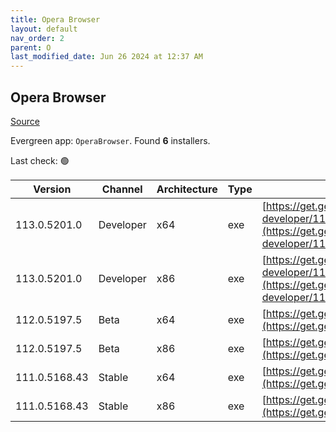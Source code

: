 ```yaml
---
title: Opera Browser
layout: default
nav_order: 2
parent: O
last_modified_date: Jun 26 2024 at 12:37 AM
---
```


## Opera Browser

[Source](https://www.opera.com/browsers/opera)

Evergreen app: `OperaBrowser`. Found **6** installers.

Last check: 🟢

| Version       | Channel   | Architecture | Type | URI                                                                                                                                                                                                                    |
| ------------- | --------- | ------------ | ---- | ---------------------------------------------------------------------------------------------------------------------------------------------------------------------------------------------------------------------- |
| 113.0.5201.0  | Developer | x64          | exe  | [https://get.geo.opera.com/pub/opera-developer/113.0.5201.0/win/Opera_Developer_113.0.5201.0_Setup_x64.exe](https://get.geo.opera.com/pub/opera-developer/113.0.5201.0/win/Opera_Developer_113.0.5201.0_Setup_x64.exe) |
| 113.0.5201.0  | Developer | x86          | exe  | [https://get.geo.opera.com/pub/opera-developer/113.0.5201.0/win/Opera_Developer_113.0.5201.0_Setup.exe](https://get.geo.opera.com/pub/opera-developer/113.0.5201.0/win/Opera_Developer_113.0.5201.0_Setup.exe)         |
| 112.0.5197.5  | Beta      | x64          | exe  | [https://get.geo.opera.com/pub/opera-beta/112.0.5197.5/win/Opera_beta_112.0.5197.5_Setup_x64.exe](https://get.geo.opera.com/pub/opera-beta/112.0.5197.5/win/Opera_beta_112.0.5197.5_Setup_x64.exe)                     |
| 112.0.5197.5  | Beta      | x86          | exe  | [https://get.geo.opera.com/pub/opera-beta/112.0.5197.5/win/Opera_beta_112.0.5197.5_Setup.exe](https://get.geo.opera.com/pub/opera-beta/112.0.5197.5/win/Opera_beta_112.0.5197.5_Setup.exe)                             |
| 111.0.5168.43 | Stable    | x64          | exe  | [https://get.geo.opera.com/pub/opera/desktop/111.0.5168.43/win/Opera_111.0.5168.43_Setup_x64.exe](https://get.geo.opera.com/pub/opera/desktop/111.0.5168.43/win/Opera_111.0.5168.43_Setup_x64.exe)                     |
| 111.0.5168.43 | Stable    | x86          | exe  | [https://get.geo.opera.com/pub/opera/desktop/111.0.5168.43/win/Opera_111.0.5168.43_Setup.exe](https://get.geo.opera.com/pub/opera/desktop/111.0.5168.43/win/Opera_111.0.5168.43_Setup.exe)                             |
